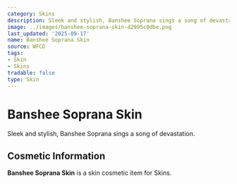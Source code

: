 ```yaml
---
category: Skins
description: Sleek and stylish, Banshee Soprana sings a song of devastation.
image: ../images/banshee-soprana-skin-d2995c0dbe.png
last_updated: '2025-09-17'
name: Banshee Soprana Skin
source: WFCD
tags:
- Skin
- Skins
tradable: false
type: Skin
---
```


# Banshee Soprana Skin

Sleek and stylish, Banshee Soprana sings a song of devastation.

## Cosmetic Information

**Banshee Soprana Skin** is a skin cosmetic item for Skins.

